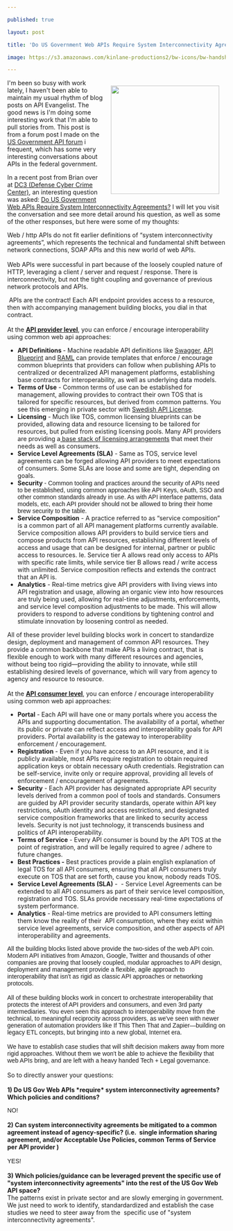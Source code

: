 ---
published: true
layout: post
title: 'Do US Government Web APIs Require System Interconnectivity Agreements?'
image: https://s3.amazonaws.com/kinlane-productions2/bw-icons/bw-handshake.jpg
---

<p><img style="padding: 15px;" src="https://s3.amazonaws.com/kinlane-productions2/bw-icons/bw-handshake.jpg" alt="" width="250" align="right" />
<p>I'm been so busy with work lately, I haven't been able to maintain my usual rhythm of blog posts on API Evangelist. The good news is I'm doing some interesting work that I'm able to pull stories from. This post is from a forum post I made on the <a href="https://groups.google.com/forum/#!forum/us-government-apis">US Government API forum</a> i frequent, which has some very interesting conversations about APIs in the federal government.
<p>In a recent post from Brian over at <a href="http://dc3.mil/">DC3 (Defense Cyber Crime Center)</a>, an interesting question was asked:&nbsp;<a href="https://groups.google.com/forum/#!topic/us-government-apis/lsvsBHpPNlQ">Do US Government Web APIs Require System Interconnectivity Agreements?</a> I will let you visit the conversation and see more detail around his question, as well as some of the other responses, but here were some of my thoughts:
<p><span>Web / http APIs do not fit earlier definitions of &ldquo;system interconnectivity agreements&rdquo;, which represents the technical and fundamental shift between network connections, SOAP APIs and this new world of web APIs.</span><br /><span>&nbsp;</span><br /><span>Web APIs were successful in part because of the loosely coupled nature of HTTP, leveraging a client / server and request / response. There is interconnectivity, but not the tight coupling and governance of previous network protocols and APIs.&nbsp;</span>
<p><span>&nbsp;</span><span>APIs are the contract! Each API endpoint provides access to a resource, then with accompanying management building blocks, you dial in that contract.</span><br /><span>&nbsp;</span><br /><span>At the&nbsp;<strong><span style="text-decoration: underline;">API provider level</span></strong>, you can enforce / encourage interoperability using common web api approaches:</span>
<ul>
<li><span><strong>API Definitions&nbsp;</strong>- Machine readable API definitions like&nbsp;<a href="https://helloreverb.com/developers/swagger" target="_blank">Swagger</a>,&nbsp;<a href="http://apiblueprint.org/" target="_blank">API Blueprint</a>&nbsp;and&nbsp;<a href="http://raml.org/" target="_blank">RAML</a>&nbsp;can provide templates that enforce / encourage common blueprints that providers can follow when publishing APIs to centralized or decentralized API management platforms, establishing base contracts for interoperability, as well as underlying data models.</span></li>
<li><span><strong>Terms of Use</strong>&nbsp;- Common terms of use can be established for management, allowing provides to contract their own TOS that is tailored for specific resources, but derived from common patterns. You see this emerging in private sector with&nbsp;<a href="http://apivoice.com/2013/12/16/api-terms-of-service-wizard-from-swedish-api-license/" target="_blank">Swedish API License</a></span><span>.</span></li>
<li><span><strong>Licensing</strong>&nbsp;- Much like TOS, common licensing blueprints can be provided, allowing data and resource licensing to be tailored for resources, but pulled from existing licensing pools. Many API providers are providing a<a href="http://apivoice.com/2014/01/16/what-is-your-api-content-licensing-default/" target="_blank">&nbsp;base stack of licensing arrangements</a>&nbsp;that meet their needs as well as consumers.</span></li>
<li><span><strong>Service Level Agreements (SLA)</strong>&nbsp;- Same as TOS, service level agreements can be forged allowing API providers to meet expectations of consumers. Some SLAs are loose and some are tight, depending on goals.</span></li>
<li><strong>Security</strong><span style="font-family: Arial;">&nbsp;- Common tooling and practices around the security of APIs need to be established, using common approaches like API Keys, oAuth, SSO and other common standards already in use. As with API interface patterns, data models, etc, each API provider&nbsp;should not&nbsp;be allowed to bring their home brew security to the table.</span></li>
<li><span><strong>Service Composition</strong>&nbsp;- A practice referred to as &ldquo;service composition&rdquo; is a common part of all API management platforms currently available. Service composition allows API providers to build service tiers and compose products from API resources, establishing different levels of access and usage that can be designed for internal, partner or public access to resources. Ie. Service tier A allows read only access to APIs with specific rate limits, while service tier B allows read / write access with unlimited. Service composition reflects and extends the contract that an API is.&nbsp;</span></li>
<li><span><strong>Analytics</strong>&nbsp;- Real-time metrics give API providers with living views into API registration and usage, allowing an organic view into how resources are truly being used, allowing for real-time adjustments, enforcements, and service level composition adjustments to be made. This will allow providers to respond to adverse conditions by tightening control and stimulate innovation by loosening control as needed.</span></li>
</ul>
<p><span>All of these provider level building blocks work in concert to standardize design, deployment and management of common API resources. They provide a common backbone that make APIs a living contract, that is flexible enough to work with many different resources and agencies, without being too rigid&mdash;providing the ability to innovate, while still establishing desired levels of governance, which will vary from agency to agency and resource to resource.</span><br /><br /><span>At the&nbsp;<strong><span style="text-decoration: underline;">API consumer level</span></strong>, you can enforce / encourage interoperability using common web api approaches:</span>
<ul>
<li><span><strong>Portal</strong>&nbsp;- Each API will have one or many portals where you access the APIs and supporting documentation. The availability of a portal, whether its public or private can reflect access and interoperability goals for API providers. Portal availability is the gateway to interoperability enforcement / encouragement.</span></li>
<li><span><strong>Registration</strong>&nbsp;- Even if you have access to an API resource, and it is publicly available, most APIs require registration to obtain required application keys or obtain necessary oAuth credentials. Registration can be self-service, invite only or require approval, providing all levels of enforcement / encouragement of agreements.</span></li>
<li><span><strong>Security</strong>&nbsp;- Each API provider has designated appropriate API security levels derived from a common pool of tools and standards. Consumers are guided by API provider security standards, operate within API key restrictions, oAuth identity and access restrictions, and designated service composition frameworks that are linked to security access levels. Security is not just technology, it transcends business and politics of API interoperability.</span></li>
<li><span><strong>Terms of Service</strong>&nbsp;- Every API consumer is bound by the API TOS at the point of registration, and will be legally required to agree / adhere to future changes.&nbsp;</span></li>
<li><span><strong>Best Practices -</strong>&nbsp;Best practices provide a plain english explanation of legal TOS for all API consumers, ensuring that all API consumers truly execute on TOS that are set forth, cause you know, nobody reads TOS.</span></li>
<li><span><strong>Service Level Agreements (SLA)</strong>&nbsp;-&nbsp;&nbsp;- Service Level Agreements can be extended to all API consumers as part of their service level composition, registration and TOS. SLAs provide necessary real-time expectations of system performance.</span></li>
<li><span><strong>Analytics</strong>&nbsp;- Real-time metrics are provided to API consumers letting them know the reality of their &nbsp;API consumption, where they exist within service level agreements, service composition, and other aspects of API interoperability and agreements.</span></li>
</ul>
<p><span style="font-family: Arial;">All the building blocks listed above provide the two-sides of the web API coin. Modern API&nbsp;initiatives&nbsp;from Amazon, Google, Twitter and thousands of other companies are proving that loosely coupled,&nbsp;modular approaches to API design, deployment and management provide a flexible, agile approach to interoperability that&nbsp;isn't&nbsp;as rigid as classic API approaches or&nbsp;networking protocols.</span><br /><br /><span style="font-family: Arial;">All of these building blocks work in concert to orchestrate interoperability that protects the interest of API providers and consumers, and even 3rd party intermediaries. You even seen this approach to interoperability move from the technical, to meaningful reciprocity across providers, as&nbsp;we've&nbsp;seen with newer generation of automation providers like If This Then That and Zapier&mdash;building on legacy ETL concepts, but bringing into a new global, Internet era.</span><br /><br /><span style="font-family: Arial;">We have to establish case studies that will shift decision makers away from more rigid approaches. Without them we&nbsp;won't&nbsp;be able to achieve the flexibility that web APIs bring, and are left&nbsp;with a heavy handed Tech + Legal governance.</span><br /><br /><span>So to directly answer your questions:</span><br /><br /><span><strong>1) Do US Gov Web APIs *require* system interconnectivity agreements?&nbsp; Which policies and conditions?&nbsp;</strong></span>
<div><span style="font-family: Arial;">NO!<br /></span><br /><span><strong>2) Can system interconnectivity agreements be mitigated to a common agreement instead of agency-specific? (i.e.&nbsp; single information sharing agreement, and/or Acceptable Use Policies, common Terms of Service per API provider )</strong></span></div>
<div><span style="font-family: Arial;"><br /></span></div>
<div><span style="font-family: Arial;">YES!<br /></span><br /><span><strong>3) Which policies/guidance can be leveraged prevent the specific use of "system interconnectivity agreements" into the rest of the US Gov Web API space?</strong></span>&nbsp;</div>
<div></div>
<div>The patterns exist in private sector and are slowly emerging in government. We just need to work to identify, standardardized and establish the case studies we need to steer away from the&nbsp;<span>&nbsp;specific use of "system interconnectivity agreements".</span></div>

